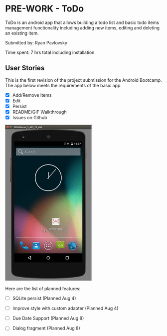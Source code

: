 # PRE-WORK - ToDo

ToDo is an android app that allows building a todo list and basic todo items management functionality including adding new items, editing and deleting an existing item.

Submitted by: Ryan Pavlovsky

Time spent: 7 hrs total including installation.

## User Stories

This is the first revision of the project submission for the Android Bootcamp. The app below meets the requirements of the basic app. 
- [x] Add/Remove Items
- [x] Edit
- [x] Persist
- [x] README/GIF Walkthrough
- [x] Issues on Github

![demo gif](https://github.com/rtpavlovsk21/AndroidPrework/blob/master/figures/demo.gif)

Here are the list of planned features:
- [ ] SQLite persist (Planned Aug 4)
- [ ] Improve style with custom adapter (Planned Aug 4)
- [ ] Due Date Support (Planned Aug 8)
- [ ] Dialog fragment (Planned Aug 8) 


